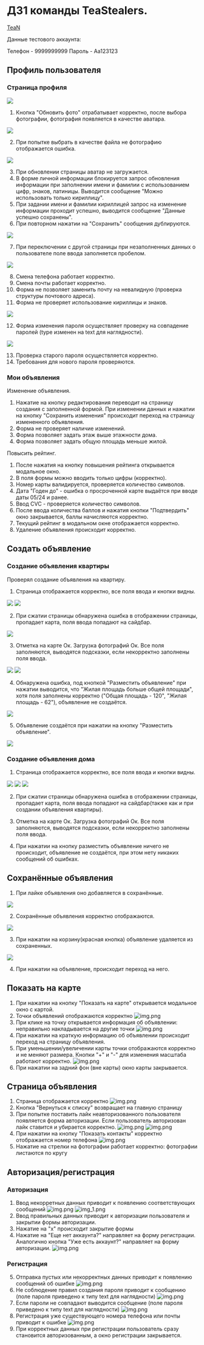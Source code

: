 # ДЗ1 команды TeaStealers.

[TeaN](http://193.108.54.41/)

Данные тестового аккаунта:

Телефон - 9999999999
Пароль - Aa123123

## Профиль пользователя
### Страница профиля

<img src="/images/ProfileMain.png" />

1. Кнопка "Обновить фото" отрабатывает корректно, после выбора фотографии, фотография появляется в качестве аватара.

<img src="/images/testAvatar.png" />

2. При попытке выбрать в качестве файла не фотографию отображается ошибка.

<img src="/images/avatarError.png" />

3. При обновлении страницы аватар не загружается.
4. В форме личной информации блокируется запрос обновления информации при заполнении имени и фамилии с использованием цифр, знаков, латиницы. Выводится сообщение "Можно использовать только кириллицу".
5. При задании имени и фамилии кириллицей запрос на изменение информации проходит успешно, выводится сообщение "Данные успешно сохранены".
6. При повторном нажатии на "Сохранить" сообщения дублируются.

<img src="/images/changeInfoError.png" />

7. При переключении с другой страницы при незаполненных данных о пользователе поле ввода заполняется пробелом.

<img src="/images/loadInfoError.png" />

8. Смена телефона работает корректно.
9. Смена почты работает корректно.
10. Форма не позволяет заменить почту на невалидную (проверка структуры почтового адреса).
11. Форма не проверяет использование кириллицы и знаков.

<img src="/images/emailInfoError.png" />

12. Форма изменения пароля осуществляет проверку на совпадение паролей (type изменен на text для наглядности).

<img src="/images/passwordCompare.png" />

13. Проверка старого пароля осуществляется корректно.
14. Требования для нового пароля проверяются.

### Мои объявления

Изменение объявления.

1. Нажатие на кнопку редактирования переводит на страницу создания с заполненной формой. При изменении данных и нажатии на кнопку "Сохранить изменения" происходит переход на страницу измененного объявления.
2. Форма не проверяет наличие изменений.
3. Форма позволяет задать этаж выше этажности дома.
4. Форма позволяет задать общую площадь меньше жилой.

Повысить рейтинг.

1. После нажатия на кнопку повышения рейтинга открывается модальное окно.
2. В поля формы можно вводить только цифры (корректно).
2. Номер карты валидируется, проверяется количество символов.
3. Дата "Годен до" - ошибка о просроченной карте выдаётся при вводе даты 05/24 и ранее.
4. Ввод CVC - проверяется количество символов.
5. После ввода количества баллов и нажатия кнопки "Подтвердить" окно закрывается, баллы начисляются корректно.
6. Текущий рейтинг в модальном окне отображается корректно.
7. Удаление объявления происходит корректно.

## Создать объявление
### Создание объявления квартиры

Проверял создание объявления на квартиру.
1. Страница отображается корректно, все поля ввода и кнопки видны.

<img src="/images/createFlatAdvertPage1.jpg" />
<img src="/images/createFlatAdvertPage2.jpg" />

2. При сжатии страницы обнаружена ошибка в отображении страницы, пропадает карта, поля ввода попадают на сайдбар.

<img src="/images/createFlatAdvertPageSmall.jpg" />

3. Отметка на карте Ок. Загрузка фотографий Ок. Все поля заполняются, выводятся подсказки, если некорректно заполнены поля ввода.

<img src="/images/FillAdvertFlat1.png" />
<img src="/images/FillFlatAdvert2.jpg" />


4. Обнаружена ошибка, под кнопкой "Разместить объявление" при нажатии выводится, что "Жилая площадь больше общей площади", хотя поля заполнены корректно ("Общая площадь - 120", "Жилая площадь - 62"), объявление не создаётся.

<img src="/images/ErrorCreateFlatAdvert.jpg" />

5. Объявление создаётся при нажатии на кнопку "Разместить объявление".

<img src="/images/CreatedAdvert.png" />

### Создание объявления дома

1. Страница отображается корректно, все поля ввода и кнопки видны.
<img src="/images/createHouseAdvert1.png" />
<img src="/images/createHouseAdvert2.png" />
<img src="/images/createHouseAdvert3.png" />

2. При сжатии страницы обнаружена ошибка в отображении страницы, пропадает карта, поля ввода попадают на сайдбар(также как и при создании объявления квартиры).

3. Отметка на карте Ок. Загрузка фотографий Ок. Все поля заполняются, выводятся подсказки, если некорректно заполнены поля ввода.


4. При нажатии на кнопку разместить объявление ничего не происходит, объявление не создаётся, при этом нету никаких сообщений об ошибках.


## Сохранённые объявления

1. При лайке объявления оно добавляется в сохранённые.

<img src="/images/likeAdvert.png" />

2. Сохранённые объявления корректно отображаются.

<img src="/images/savedAdvertsPage.png" />

3. При нажатии на корзину(красная кнопка) объявление удаляется из сохраненных.

<img src="/images/deleteLikedAdvert.png" />

4. При нажатии на объявление, происходит переход на него.

## Показать на карте

1. При нажатии на кнопку "Показать на карте" открывается модальное окно с картой.
2. Точки объявлений отображаются корректно
![img.png](images/map.png)
3. При клике на точку открывается информация об объявлении: неправильно накладывается на другие точки
![img.png](images/infoAdvert.png)
4. При нажатии на краткую информацию об объявлении происходит переход на страницу объявления.
5. При уменьшении/увеличении карты точки отображаются корректно и не меняют размера. Кнопки "+" и "-" для изменения масштаба работают корректно.
![img.png](images/zoomMap.png)
6. При нажатии на задний фон (вне карты) окно карты закрывается.

## Страница объявления

1. Страница отображается корректно
![img.png](images/advert.png)
2. Кнопка "Вернуться к списку" возвращает на главную страницу
3. При попытке поставить лайк неавторизованного пользователя появляется форма авторизации. Если пользователь авторизован лайк ставится и убирается корректно.
![img.png](images/aunotorizedLike.png)
![img.png](images/like.png)
4. При нажатии на кнопку "Показать контакты" корректно отображается номер телефона
![img.png](images/phoneAdvert.png)
5. Нажатие на стрелки на фотографии работает корректно: фотографии листаются по кругу

## Авторизация/регистрация
### Авторизация
1. Ввод некорретных данных приводит к появлению соответствующих сообщений
![img.png](images/errorLogin.png)
![img_1.png](images/errorLogin2.png)
2. Ввод правильных данных приводит к авторизации пользователя и закрытии формы авторизации.
3. Нажатие на "х" происходит закрытие формы
4. Нажатие на "Еще нет аккаунта?" направляет на форму регистрации. Аналогично кнопка "Уже есть аккаунт?" направляет на форму авторизации.
![img.png](images/signup.png)
### Регистрация
5. Отправка пустых или некорректных данных приводит к появлению сообщений об ошибке
![img.png](images/errorSignup.png)
6. Не соблюдение правил создания пароля приводит к сообщению (поле пароля приведено к типу text для наглядности)
![img.png](images/errorPassword.png)
7. Если пароли не совпадают выводится сообщение (поле пароля приведено к типу text для наглядности)
![img.png](images/repeatPassword.png)
8. Регистрация уже существующего номера телефона или почты приводит к ошибке
![img.png](images/alreadyExisxs.png)
9. При корректных данных при регистрации пользователь сразу становится авторизованным, а окно регистрации закрывается.